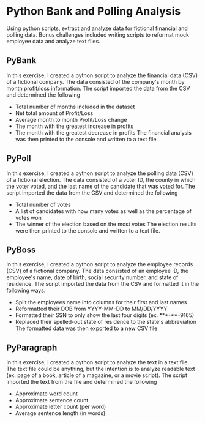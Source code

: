 # Python Bank and Polling Analysis
Using python scripts, extract and analyze data for fictional financial and polling data.
Bonus challenges included writing scripts to reformat mock employee data and analyze text files.

## PyBank
In this exercise, I created a python script to analyze the financial data (CSV) of a fictional company. The data consisted of the company's month by month profit/loss information.
The script imported the data from the CSV and determined the following
  * Total number of months included in the dataset
  * Net total amount of Profit/Loss
  * Average month to month Profit/Loss change
  * The month with the greatest increase in profits
  * The month with the greatest decrease in profits
 The financial analysis was then printed to the console and written to a text file.
  
## PyPoll
In this exercise, I created a python script to analyze the polling data (CSV) of a fictional election. The data consisted of a voter ID, the county in which the voter voted, and the last name of the candidate that was voted for. The script imported the data from the CSV and determined the following
  * Total number of votes
  * A list of candidates with how many votes as well as the percentage of votes won
  * The winner of the election based on the most votes
 The election results were then printed to the console and written to a text file.
  
 ## PyBoss
In this exercise, I created a python script to analyze the employee records (CSV) of a fictional company. The data consisted of an employee ID, the employee's name, date of birth, social security number, and state of residence. The script imported the data from the CSV and formatted it in the following ways.
 * Split the employees name into columns for their first and last names
 * Reformatted their DOB from YYYY-MM-DD to MM/DD/YYYY
 * Formatted their SSN to only show the last four digits (ex. \*\*\*-\*\*-9165)
 * Replaced their spelled-out state of residence to the state's abbreviation
The formatted data was then exported to a new CSV file

## PyParagraph
In this exercise, I created a python script to analyze the text in a text file. The text file could be anything, but the intention is to analyze readable text (ex. page of a book, article of a magazine, or a movie script). The script imported the text from the file and determined the following
 * Approximate word count
 * Approximate sentence count
 * Approximate letter count (per word)
 * Average sentence length (in words)
  

